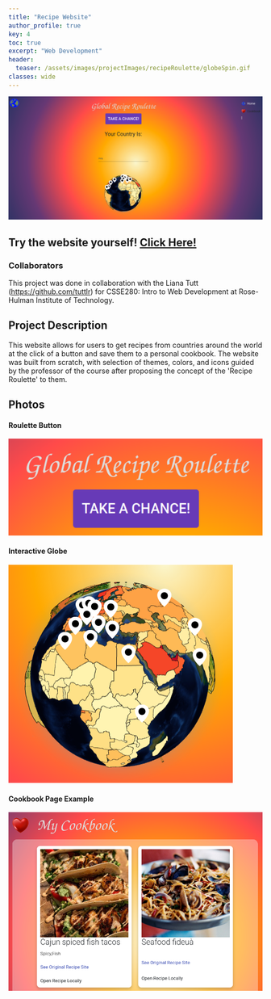 ```yaml
---
title: "Recipe Website"
author_profile: true
key: 4
toc: true
excerpt: "Web Development"
header:
  teaser: /assets/images/projectImages/recipeRoulette/globeSpin.gif
classes: wide
---
```


![Website Homepage](/assets/images/projectImages/recipeRoulette/grrHomepage.png)
## Try the website yourself! [Click Here!](https://global-recipe-roulette.web.app/home.html)

### Collaborators

This project was done in collaboration with the Liana Tutt (<https://github.com/tuttlr>) for CSSE280: Intro to Web Development at Rose-Hulman Institute of Technology.

## Project Description
This website allows for users to get recipes from countries around the world at the click of a button and save them to a personal cookbook. The website was built from scratch, with selection of themes, colors, and icons guided by the professor of the course after proposing the concept of the 'Recipe Roulette' to them.

## Photos
#### Roulette Button
![Welcome Image](</assets/images/projectImages/recipeRoulette/welcomeImage.png>)

#### Interactive Globe
![3D Globe](/assets/images/projectImages/recipeRoulette/globeImage.png)

#### Cookbook Page Example
![Cookbook Example](/assets/images/projectImages/recipeRoulette/cookbookExample.png)
